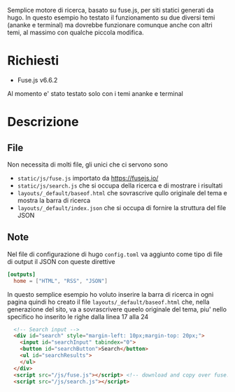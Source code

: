 Semplice motore di ricerca, basato su fuse.js, per siti statici generati da hugo.
In questo esempio ho testato il funzionamento su due diversi temi (ananke e terminal) ma dovrebbe funzionare comunque anche con 
altri temi, al massimo con qualche piccola modifica.

# Richiesti

- Fuse.js v6.6.2

Al momento e' stato testato solo con i temi ananke e terminal

# Descrizione

## File

Non necessita di molti file, gli unici che ci servono sono

- `static/js/fuse.js` importato da https://fusejs.io/ 
- `static/js/search.js` che si occupa della ricerca e di mostrare i risultati
- `layouts/_default/baseof.html` che sovrascrive qullo originale del tema e mostra la barra di ricerca
- `layouts/_default/index.json` che si occupa di fornire la struttura del file JSON

## Note

Nel file di configurazione di hugo `config.toml` va aggiunto come tipo di file di output il JSON con queste direttive

```toml
[outputs]
  home = ["HTML", "RSS", "JSON"]
```

In questo semplice esempio ho voluto inserire la barra di ricerca in ogni pagina quindi ho creato il file `layouts/_default/baseof.html`
che, nella generazione del sito, va a sovrascrivere queelo originale del tema, piu' nello specifico ho inserito le righe dalla linea 17 alla 24

```html
  <!-- Search input -->
  <div id="search" style="margin-left: 10px;margin-top: 20px;">
    <input id="searchInput" tabindex="0">
    <button id="searchButton">Search</button>
    <ul id="searchResults">
    </ul>
  </div>
  <script src="/js/fuse.js"></script> <!-- download and copy over fuse.js file from fusejs.io -->
  <script src="/js/search.js"></script>
```
